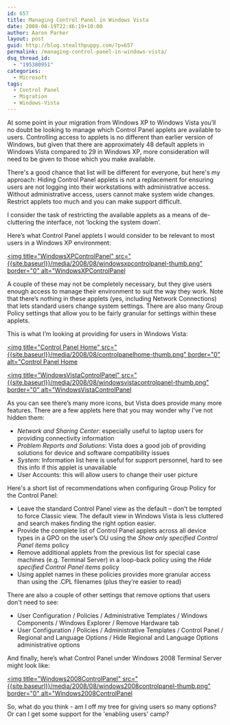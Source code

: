 ```yaml
---
id: 657
title: Managing Control Panel in Windows Vista
date: 2008-08-19T22:46:19+10:00
author: Aaron Parker
layout: post
guid: http://blog.stealthpuppy.com/?p=657
permalink: /managing-control-panel-in-windows-vista/
dsq_thread_id:
  - "195380951"
categories:
  - Microsoft
tags:
  - Control Panel
  - Migration
  - Windows-Vista
---
```

At some point in your migration from Windows XP to Windows Vista you’ll no doubt be looking to manage which Control Panel applets are available to users. Controlling access to applets is no different than earlier version of Windows, but given that there are approximately 48 default applets in Windows Vista compared to 29 in Windows XP, more consideration will need to be given to those which you make available.

There's a good chance that list will be different for everyone, but here's my approach: Hiding Control Panel applets is not a replacement for ensuring users are not logging into their workstations with administrative access. Without administrative access, users cannot make system wide changes. Restrict applets too much and you can make support difficult.

I consider the task of restricting the available applets as a means of de-cluttering the interface, not ‘locking the system down’.

Here’s what Control Panel applets I would consider to be relevant to most users in a Windows XP environment:

[<img title="WindowsXPControlPanel" src="{{site.baseurl}}/media/2008/08/windowsxpcontrolpanel-thumb.png" border="0" alt="WindowsXPControlPanel]({{site.baseurl}}/media/2008/08/windowsxpcontrolpanel.png)

A couple of these may not be completely necessary, but they give users enough access to manage their environment to suit the way they work. Note that there’s nothing in these applets (yes, including Network Connections) that lets standard users change system settings. There are also many Group Policy settings that allow you to be fairly granular for settings within these applets.

This is what I’m looking at providing for users in Windows Vista:

[<img title="Control Panel Home" src="{{site.baseurl}}/media/2008/08/controlpanelhome-thumb.png" border="0" alt="Control Panel Home]({{site.baseurl}}/media/2008/08/controlpanelhome.png)

[<img title="WindowsVistaControlPanel" src="{{site.baseurl}}/media/2008/08/windowsvistacontrolpanel-thumb.png" border="0" alt="WindowsVistaControlPanel]({{site.baseurl}}/media/2008/08/windowsvistacontrolpanel.png)

As you can see there’s many more icons, but Vista does provide many more features. There are a few applets here that you may wonder why I’ve not hidden them:

  * _Network and Sharing Center_: especially useful to laptop users for providing connectivity information
  * _Problem Reports and Solutions_: Vista does a good job of providing solutions for device and software compatibility issues
  * _System_: Information list here is useful for support personnel, hard to see this info if this applet is unavailable
  * User Accounts: this will allow users to change their user picture

Here's a short list of recommendations when configuring Group Policy for the Control Panel:

  * Leave the standard Control Panel view as the default – don’t be tempted to force Classic view. The default view in Windows Vista is less cluttered and search makes finding the right option easier.
  * Provide the complete list of Control Panel applets across all device types in a GPO on the user’s OU using the _Show only specified Control Panel items_ policy
  * Remove additional applets from the previous list for special case machines (e.g. Terminal Server) in a loop-back policy using the _Hide specified Control Panel items_ policy
  * Using applet names in these policies provides more granular access than using the .CPL filenames (plus they’re easier to read)

There are also a couple of other settings that remove options that users don't need to see:

  * User Configuration / Policies / Administrative Templates / Windows Components / Windows Explorer / Remove Hardware tab
  * User Configuration / Policies / Administrative Templates / Control Panel / Regional and Language Options / Hide Regional and Language Options administrative options

And finally, here’s what Control Panel under Windows 2008 Terminal Server might look like:

[<img title="Windows2008ControlPanel" src="{{site.baseurl}}/media/2008/08/windows2008controlpanel-thumb.png" border="0" alt="Windows2008ControlPanel]({{site.baseurl}}/media/2008/08/windows2008controlpanel.png)

So, what do you think - am I off my tree for giving users so many options? Or can I get some support for the 'enabling users' camp?